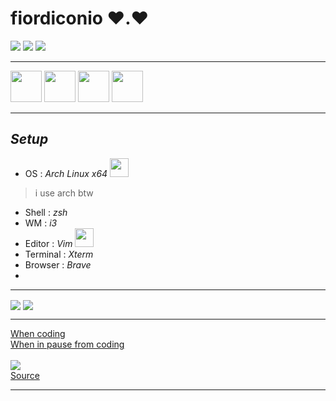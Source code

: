 # **fiordiconio** ❤️.❤️

![](https://img.shields.io/badge/OS-Linux-informational?style=flat&logo=<LOGO_NAME>&logoColor=white&color=2bbc8a)
![](https://img.shields.io/badge/Arduino-Lover-informational?style=flat&logo=<LOGO_NAME>&logoColor=white&color=2bbc8a)
![](https://img.shields.io/badge/Android-Modding-informational?style=flat&logo=<LOGO_NAME>&logoColor=white&color=2bbc8a)

---

<img src="https://tecadmin.net/tutorial/wp-content/uploads/2017/09/bash-logo.jpg" width="50" heigth="50"> </img>
<img src="https://upload.wikimedia.org/wikipedia/commons/thumb/c/c3/Python-logo-notext.svg/768px-Python-logo-notext.svg.png" width="50" heigth="50"> </img>
<img src="https://upload.wikimedia.org/wikipedia/commons/thumb/1/13/C-Sharp.png/1200px-C-Sharp.png" width="50" heigth="50"> </img>
<img src="https://cdn.worldvectorlogo.com/logos/android.svg" width="50" heigth="50"> </img>

---

## *Setup*
- OS : *Arch Linux x64*
<img src="https://cdn0.iconfinder.com/data/icons/flat-round-system/512/archlinux-512.png" width="30" heigth="30"> </img>
> i use arch btw
- Shell : *zsh*
- WM : *i3*
- Editor : *Vim*
<img src="https://upload.wikimedia.org/wikipedia/commons/thumb/9/9f/Vimlogo.svg/1022px-Vimlogo.svg.png" width="30" heigth="30"> </img>
- Terminal : *Xterm*
- Browser : *Brave*
- 
---

<img align="center" src="https://github-readme-stats.vercel.app/api/top-langs/?username=fiordiconio&hide=html&bg_color=031a1f&title_color=bdddff&text_color=44a7c4&icon_color=0e6b7f" />
<img align="center" src="https://github-readme-stats.vercel.app/api?username=fiordiconio&count_private=true&show_icons=true&theme=radical" />

---

<a href="https://stackoverflow.com/"> When coding </a><br>
<a href="https://www.reddit.com/r/ProgrammerHumor/"> When in pause from coding </a>
<br><br>
<img src="animation.gif"></img>
<br>
<a href="https://www.deviantart.com/argodaemon/art/Heroes-Will-Rise-584487754"> Source </a>

---

